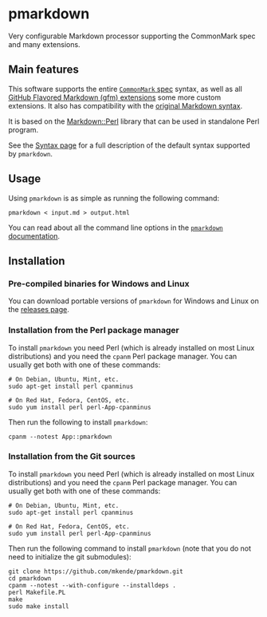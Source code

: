 # pmarkdown

Very configurable Markdown processor supporting the CommonMark spec and many
extensions.

## Main features

This software supports the entire
[`CommonMark` spec](https://spec.commonmark.org/0.31.2/) syntax, as well as all
[GitHub Flavored Markdown (gfm) extensions](https://github.github.com/gfm/)
some more custom extensions. It also has compatibility with the
[original Markdown syntax](https://daringfireball.net/projects/markdown/syntax).

It is based on the [Markdown::Perl](https://metacpan.org/pod/Markdown::Perl)
library that can be used in standalone Perl program.

See the [Syntax page](Syntax.md) for a full description of the default syntax
supported by `pmarkdown`.

## Usage

Using `pmarkdown` is as simple as running the following command:

```shell
pmarkdown < input.md > output.html
```

You can read about all the command line options in the
[`pmarkdown` documentation](https://metacpan.org/pod/pmarkdown).

## Installation

### Pre-compiled binaries for Windows and Linux

You can download portable versions of `pmarkdown` for Windows and Linux on the
[releases page](https://github.com/mkende/pmarkdown/releases).

### Installation from the Perl package manager

To install `pmarkdown` you need Perl (which is already installed on most Linux
distributions) and you need the `cpanm` Perl package manager. You can usually
get both with one of these commands:

```shell
# On Debian, Ubuntu, Mint, etc.
sudo apt-get install perl cpanminus

# On Red Hat, Fedora, CentOS, etc.
sudo yum install perl perl-App-cpanminus
```

Then run the following to install `pmarkdown`:

```shell
cpanm --notest App::pmarkdown
```

### Installation from the Git sources

To install `pmarkdown` you need Perl (which is already installed on most Linux
distributions) and you need the `cpanm` Perl package manager. You can usually
get both with one of these commands:

```shell
# On Debian, Ubuntu, Mint, etc.
sudo apt-get install perl cpanminus

# On Red Hat, Fedora, CentOS, etc.
sudo yum install perl perl-App-cpanminus
```

Then run the following command to install `pmarkdown` (note that you do not need
to initialize the git submodules):

```shell
git clone https://github.com/mkende/pmarkdown.git
cd pmarkdown
cpanm --notest --with-configure --installdeps .
perl Makefile.PL
make
sudo make install
```
